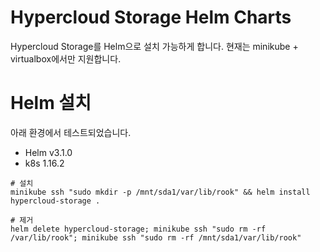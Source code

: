 # Hypercloud Storage Helm Charts
Hypercloud Storage를 Helm으로 설치 가능하게 합니다. 현재는 minikube + virtualbox에서만 지원합니다.

# Helm 설치
아래 환경에서 테스트되었습니다.

- Helm v3.1.0
- k8s 1.16.2

```shell
# 설치
minikube ssh "sudo mkdir -p /mnt/sda1/var/lib/rook" && helm install hypercloud-storage .

# 제거
helm delete hypercloud-storage; minikube ssh "sudo rm -rf /var/lib/rook"; minikube ssh "sudo rm -rf /mnt/sda1/var/lib/rook"
```
